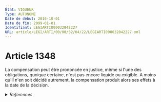 ```yaml
---
État: VIGUEUR
Type: AUTONOME
Date de début: 2016-10-01
Date de fin: 2999-01-01
Identifiant: LEGIARTI000032042227
URL: article/LEGI/ARTI/00/00/32/04/22/LEGIARTI000032042227.xml
---
```


<h1>Article 1348</h1>

La compensation peut être prononcée en justice, même si l'une des obligations,
quoique certaine, n'est pas encore liquide ou exigible. A moins qu'il n'en soit
décidé autrement, la compensation produit alors ses effets à la date de la
décision.


<details>
  <summary><em>Références</em></summary>

  <h2>Articles faisant référence à l'article</h2>
  
  <ul>
    <li>
      <a href="https://legal.tricoteuses.fr//redirection/LEGIARTI000032006593?vers=git&vers=legifrance">Ordonnance n° 2016-131 du 10 février 2016 portant réforme du droit des contrats, du régime général et de la preuve des obligations - article 3 ENTIEREMENT_MODIF</a> MODIFIE source
    </li>
  </ul>
  
  <h2>Références faites par l'article</h2>
  
  <ul>
    <li>
      2016-12-05 CITATION cible <a href="https://legal.tricoteuses.fr//redirection/LEGITEXT000033546178?vers=git&vers=legifrance">Décret n° 2016-1673 du 5 décembre 2016 relatif à la fiabilité des copies et pris pour l'application de l'article 1379 du code civil VIGUEUR</a>
    </li>
    <li>
      CODIFICATION source Loi 1804-02-07
    </li>
    <li>
      1957-03-11 CITATION cible <a href="https://legal.tricoteuses.fr//redirection/LEGIARTI000006466183?vers=git&vers=legifrance">Loi n°57-298 du 11 mars 1957 sur la propriété littéraire et artistique - article 31 AUTONOME ABROGE, en vigueur du 1986-01-01 au 1992-07-03</a>
    </li>
    <li>
      2016-02-10 MODIFIE cible <a href="https://legal.tricoteuses.fr//redirection/LEGIARTI000032006593?vers=git&vers=legifrance">Ordonnance n° 2016-131 du 10 février 2016 portant réforme du droit des contrats, du régime général et de la preuve des obligations - article 3 ENTIEREMENT_MODIF</a>
    </li>
  </ul>
</details>
